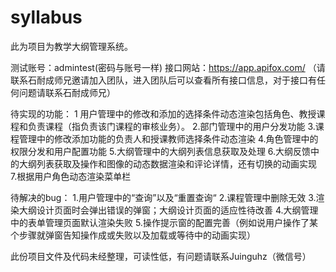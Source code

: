 # syllabus
此为项目为教学大纲管理系统。

测试账号：admintest(密码与账号一样)
接口网站：https://app.apifox.com/ （请联系石耐成师兄邀请加入团队，进入团队后可以查看所有接口信息，对于接口有任何问题请联系石耐成师兄）

待实现的功能：
1 用户管理中的修改和添加的选择条件动态渲染包括角色、教授课程和负责课程（指负责该门课程的审核业务）。
2.部门管理中的用户分发功能
3.课程管理中的修改添加功能的负责人和授课教师选择条件动态渲染
4.角色管理中的权限分发和用户配置功能
5.大纲管理中的大纲列表信息获取及处理
6.大纲反馈中的大纲列表获取及操作和图像的动态数据渲染和评论详情，还有切换的动画实现
7.根据用户角色动态渲染菜单栏

待解决的bug：
1.用户管理中的“查询”以及“重置查询“
2.课程管理中删除无效
3.渲染大纲设计页面时会弹出错误的弹窗；大纲设计页面的适应性待改善
4.大纲管理中的表单管理页面默认渲染失败
5.操作提示窗的配置完善（例如说用户操作了某个步骤就弹窗告知操作成或失败以及加载或等待中的动画实现）

此份项目文件及代码未经整理，可读性低，有问题请联系Juinguhz（微信号）
